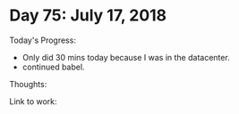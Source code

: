 # Day 75: July 17, 2018

Today's Progress: 
- Only did 30 mins today because I was in the datacenter.
- continued babel.

Thoughts:

Link to work: 